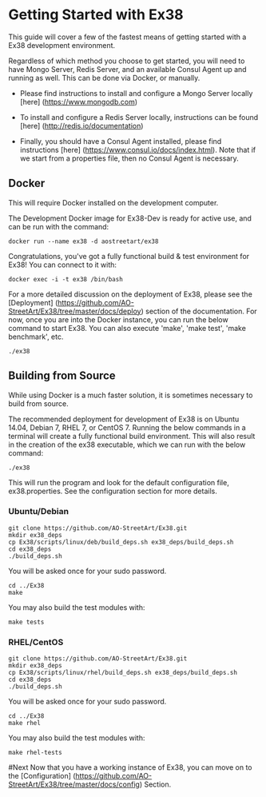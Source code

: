 # Getting Started with Ex38

This guide will cover a few of the fastest means of getting started with a Ex38 development environment.

Regardless of which method you choose to get started, you will need to have Mongo Server, Redis Server, and an available Consul Agent up and running as well.  This can be done via Docker, or manually.

* Please find instructions to install and configure a Mongo Server locally [here] (https://www.mongodb.com)

* To install and configure a Redis Server locally, instructions can be found [here] (http://redis.io/documentation)

* Finally, you should have a Consul Agent installed, please find instructions [here] (https://www.consul.io/docs/index.html).  Note that if we start from a properties file, then no Consul Agent is necessary.

## Docker

This will require Docker installed on the development computer.

The Development Docker image for Ex38-Dev is ready for active use, and can be run with the command:

`docker run --name ex38 -d aostreetart/ex38`

Congratulations, you've got a fully functional build & test environment for Ex38!  You can connect to it with:

`docker exec -i -t ex38 /bin/bash`

For a more detailed discussion on the deployment of Ex38, please see the [Deployment] (https://github.com/AO-StreetArt/Ex38/tree/master/docs/deploy) section of the documentation.  For now, once you are into the Docker instance, you can run the below command to start Ex38.  You can also execute 'make', 'make test', 'make benchmark', etc.

`./ex38`

## Building from Source

While using Docker is a much faster solution, it is sometimes necessary to build from source.

The recommended deployment for development of Ex38 is on Ubuntu 14.04, Debian 7, RHEL 7, or CentOS 7.  Running the below commands in a terminal will create a fully functional build environment.  This will also result in the creation of the ex38 executable, which we can run with the below command:

`./ex38`

This will run the program and look for the default configuration file, ex38.properties.  See the configuration section for more details.

### Ubuntu/Debian

    git clone https://github.com/AO-StreetArt/Ex38.git
    mkdir ex38_deps
    cp Ex38/scripts/linux/deb/build_deps.sh ex38_deps/build_deps.sh
    cd ex38_deps
    ./build_deps.sh

You will be asked once for your sudo password.

    cd ../Ex38
    make

You may also build the test modules with:

`make tests`

### RHEL/CentOS

    git clone https://github.com/AO-StreetArt/Ex38.git
    mkdir ex38_deps
    cp Ex38/scripts/linux/rhel/build_deps.sh ex38_deps/build_deps.sh
    cd ex38_deps
    ./build_deps.sh

You will be asked once for your sudo password.

    cd ../Ex38
    make rhel

You may also build the test modules with:

`make rhel-tests`

#Next
Now that you have a working instance of Ex38, you can move on to the [Configuration] (https://github.com/AO-StreetArt/Ex38/tree/master/docs/config) Section.
